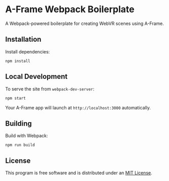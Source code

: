 # A-Frame Webpack Boilerplate

A Webpack-powered boilerplate for creating WebVR scenes using A-Frame.

## Installation

Install dependencies:

```
npm install
```

## Local Development

To serve the site from `webpack-dev-server`:

```
npm start
```

Your A-Frame app will launch at `http://localhost:3000` automatically.

## Building

Build with Webpack:

```
npm run build
```

## License

This program is free software and is distributed under an [MIT License](LICENSE).
